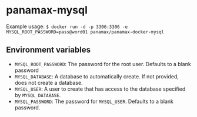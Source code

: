 panamax-mysql
============

Example usage: 
     `$ docker run -d -p 3306:3306 -e MYSQL_ROOT_PASSWORD=pass@word01 panamax/panamax-docker-mysql`

Environment variables
---------------------

 - `MYSQL_ROOT_PASSWORD`: The password for the root user. Defaults to a blank password
 - `MYSQL_DATABASE`: A database to automatically create. If not provided, does not create a database.
 - `MYSQL_USER`: A user to create that has access to the database specified by `MYSQL_DATABASE`.
 - `MYSQL_PASSWORD`: The password for `MYSQL_USER`. Defaults to a blank password.
